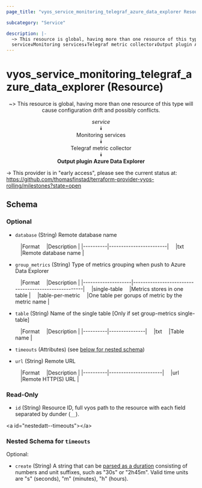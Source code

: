 ```yaml
---
page_title: "vyos_service_monitoring_telegraf_azure_data_explorer Resource - vyos"

subcategory: "Service"

description: |- 
  ~> This resource is global, having more than one resource of this type will cause configuration drift and possibly conflicts.
  service⯯Monitoring services⯯Telegraf metric collector⯯Output plugin Azure Data Explorer
---
```


# vyos_service_monitoring_telegraf_azure_data_explorer (Resource)
<center>

~> This resource is global, having more than one resource of this type will cause configuration drift and possibly conflicts.

*service*  
⯯  
Monitoring services  
⯯  
Telegraf metric collector  
⯯  
**Output plugin Azure Data Explorer**


</center>

-> This provider is in "early access", please see the current status at: https://github.com/thomasfinstad/terraform-provider-vyos-rolling/milestones?state=open

## Schema

### Optional

- `database` (String) Remote database name

    &emsp;|Format  &emsp;|Description           |
    |----------|------------------------|
    &emsp;|txt     &emsp;|Remote database name  |
- `group_metrics` (String) Type of metrics grouping when push to Azure Data Explorer

    &emsp;|Format            &emsp;|Description                                        |
    |--------------------|-----------------------------------------------------|
    &emsp;|single-table      &emsp;|Metrics stores in one table                        |
    &emsp;|table-per-metric  &emsp;|One table per gorups of metric by the metric name  |
- `table` (String) Name of the single table [Only if set group-metrics single-table]

    &emsp;|Format  &emsp;|Description  |
    |----------|---------------|
    &emsp;|txt     &emsp;|Table name   |
- `timeouts` (Attributes) (see [below for nested schema](#nestedatt--timeouts))
- `url` (String) Remote URL

    &emsp;|Format  &emsp;|Description         |
    |----------|----------------------|
    &emsp;|url     &emsp;|Remote HTTP(S) URL  |

### Read-Only

- `id` (String) Resource ID, full vyos path to the resource with each field separated by dunder (`__`).

&lt;a id=&#34;nestedatt--timeouts&#34;&gt;&lt;/a&gt;
### Nested Schema for `timeouts`

Optional:

- `create` (String) A string that can be [parsed as a duration](https://pkg.go.dev/time#ParseDuration) consisting of numbers and unit suffixes, such as &#34;30s&#34; or &#34;2h45m&#34;. Valid time units are &#34;s&#34; (seconds), &#34;m&#34; (minutes), &#34;h&#34; (hours).  
